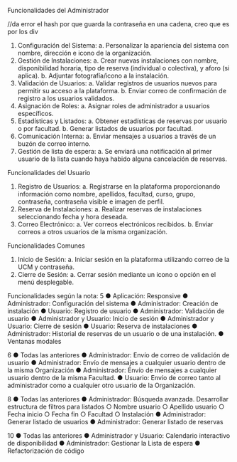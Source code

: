 Funcionalidades del Administrador

//da error el hash por que guarda la contraseña en una cadena, creo que es por los div

1. Configuración del Sistema:
a. Personalizar la apariencia del sistema con nombre, dirección e icono de la
organización.
2. Gestión de Instalaciones:
a. Crear nuevas instalaciones con nombre, disponibilidad horaria, tipo de reserva
(individual o colectiva), y aforo (si aplica).
b. Adjuntar fotografía/icono a la instalación.
3. Validación de Usuarios:
a. Validar registros de usuarios nuevos para permitir su acceso a la plataforma.
b. Enviar correo de confirmación de registro a los usuarios validados.
4. Asignación de Roles:
a. Asignar roles de administrador a usuarios específicos.
5. Estadísticas y Listados:
a. Obtener estadísticas de reservas por usuario o por facultad.
b. Generar listados de usuarios por facultad.
6. Comunicación Interna:
a. Enviar mensajes a usuarios a través de un buzón de correo interno.
7. Gestión de lista de espera:
a. Se enviará una notificación al primer usuario de la lista cuando haya habido alguna
cancelación de reservas.

Funcionalidades del Usuario
1. Registro de Usuarios:
a. Registrarse en la plataforma proporcionando información como nombre, apellidos,
facultad, curso, grupo, contraseña, contraseña visible e imagen de perfil.
2. Reserva de Instalaciones:
a. Realizar reservas de instalaciones seleccionando fecha y hora deseada.
3. Correo Electrónico:
a. Ver correos electrónicos recibidos.
b. Enviar correos a otros usuarios de la misma organización.

Funcionalidades Comunes
1. Inicio de Sesión:
a. Iniciar sesión en la plataforma utilizando correo de la UCM y contraseña.
2. Cierre de Sesión:
a. Cerrar sesión mediante un icono o opción en el menú desplegable.

Funcionalidades según la nota:
5
● Aplicación: Responsive
● Administrador: Configuración del sistema
● Administrador: Creación de instalación
● Usuario: Registro de usuario
● Administrador: Validación de usuario
● Administrador y Usuario: Inicio de sesión
● Administrador y Usuario: Cierre de sesión
● Usuario: Reserva de instalaciones
● Administrador: Historial de reservas de un
usuario o de una instalación.
● Ventanas modales

6
● Todas las anteriores
● Administrador: Envío de correo de validación de usuario
● Administrador: Envío de mensajes a cualquier usuario dentro de la misma Organización
● Administrador: Envío de mensajes a cualquier usuario dentro de la misma Facultad.
● Usuario: Envío de correo tanto al administrador como a cualquier otro usuario de la Organización.

8
● Todas las anteriores
● Administrador: Búsqueda avanzada. Desarrollar estructura de filtros para listados
    ○ Nombre usuario
    ○ Apellido usuario
    ○ Fecha inicio
    ○ Fecha fin
    ○ Facultad
    ○ Instalación
● Administrador: Generar listado de usuarios
● Administrador: Generar listado de reservas

10
● Todas las anteriores
● Administrador y Usuario: Calendario interactivo de disponibilidad
● Administrador: Gestionar la Lista de espera
● Refactorización de código